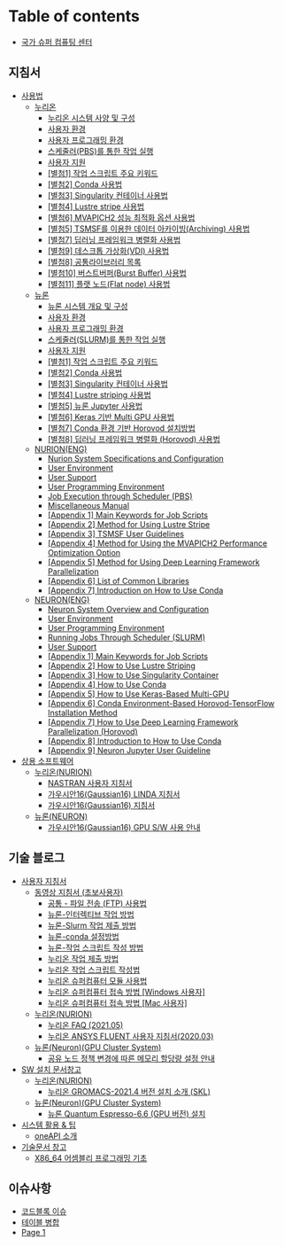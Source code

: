 # Table of contents

* [국가 슈퍼 컴퓨팅 센터](README.md)

## 지침서 <a href="#userguide" id="userguide"></a>

* [사용법](userguide/manual/README.md)
  * [누리온](userguide/manual/nurion/README.md)
    * [누리온 시스템 사양 및 구성](userguide/manual/nurion/nurion-system-overview-and-configuration.md)
    * [사용자 환경](userguide/manual/nurion/user-experience.md)
    * [사용자 프로그래밍 환경](userguide/manual/nurion/user-programming-environment.md)
    * [스케줄러(PBS)를 통한 작업 실행](userguide/manual/nurion/running-jobs-through-scheduler-pbs.md)
    * [사용자 지원](userguide/manual/nurion/user-support.md)
    * [\[별첨1\] 작업 스크립트 주요 키워드](userguide/manual/nurion/appendix-1-main-keywords-for-job-scripts.md)
    * [\[별첨2\] Conda 사용법](userguide/manual/nurion/appendix-2-how-to-use-conda.md)
    * [\[별첨3\] Singularity 컨테이너 사용법](userguide/manual/nurion/appendix-3-how-to-use-singularity-container.md)
    * [\[별첨4\] Lustre stripe 사용법](userguide/manual/nurion/appendix-4-how-to-use-lustre-striping.md)
    * [\[별첨6\] MVAPICH2 성능 최적화 옵션 사용법](userguide/manual/nurion/appendix-6-method-for-using-the-mvapich2-performance-optimization-option.md)
    * [\[별첨5\] TSMSF를 이용한 데이터 아카이빙(Archiving) 사용법](userguide/manual/nurion/appendix-5-tsmsf-user-guidelines.md)
    * [\[별첨7\] 딥러닝 프레임워크 병렬화 사용법](userguide/manual/nurion/appendix-7-method-for-using-deep-learning-framework-parallelization.md)
    * [\[별첨9\] 데스크톱 가상화(VDI) 사용법](userguide/manual/nurion/appendix-9-how-to-use-vdi.md)
    * [\[별첨8\] 공통라이브러리 목록](userguide/manual/nurion/appendix-8-list-of-common-libraries.md)
    * [\[별첨10\] 버스트버퍼(Burst Buffer) 사용법](userguide/manual/nurion/appendix-10-how-to-use-burst-buffer.md)
    * [\[별첨11\] 플랫 노드(Flat node) 사용법](userguide/manual/nurion/appendix-11-how-to-use-flat-node.md)
  * [뉴론](userguide/manual/neuron/README.md)
    * [뉴론 시스템 개요 및 구성](userguide/manual/neuron/neuron-system-overview-and-configuration.md)
    * [사용자 환경](userguide/manual/neuron/user-environment.md)
    * [사용자 프로그래밍 환경](userguide/manual/neuron/user-programming-environment.md)
    * [스케줄러(SLURM)를 통한 작업 실행](userguide/manual/neuron/running-jobs-through-scheduler-slurm.md)
    * [사용자 지원](userguide/manual/neuron/user-support.md)
    * [\[별첨1\] 작업 스크립트 주요 키워드](userguide/manual/neuron/appendix-1-main-keywords-for-job-scripts.md)
    * [\[별첨2\] Conda 사용법](userguide/manual/neuron/appendix-2-how-to-use-conda.md)
    * [\[별첨3\] Singularity 컨테이너 사용법](userguide/manual/neuron/appendix-3-how-to-use-singularity-container.md)
    * [\[별첨4\] Lustre striping 사용법](userguide/manual/neuron/appendix-4-how-to-use-lustre-striping.md)
    * [\[별첨5\] 뉴론 Jupyter 사용법](userguide/manual/neuron/appendix-5-neuron-jupyter-user-guideline.md)
    * [\[별첨6\] Keras 기반 Multi GPU 사용법](userguide/manual/neuron/appendix-6-how-to-use-keras-based-multi-gpu.md)
    * [\[별첨7\] Conda 환경 기반 Horovod 설치방법](userguide/manual/neuron/appendix-7-conda-environment-based-horovod-tensorflow-installation-method.md)
    * [\[별첨8\] 딥러닝 프레임워크 병렬화 (Horovod) 사용법](userguide/manual/neuron/appendix-8-how-to-use-deep-learning-framework-parallelization-horovod.md)
  * [NURION(ENG)](userguide/manual/NURION\(ENG\)/README.md)
    * [Nurion System Specifications and Configuration](userguide/manual/NURION\(ENG\)/specifications-and-configuration.md)
    * [User Environment](userguide/manual/NURION\(ENG\)/user-environment.md)
    * [User Support](userguide/manual/NURION\(ENG\)/user-support.md)
    * [User Programming Environment](userguide/manual/NURION\(ENG\)/user-programming-environment.md)
    * [Job Execution through Scheduler (PBS)](userguide/manual/NURION\(ENG\)/job-execution-through-scheduler-pbs.md)
    * [Miscellaneous Manual](userguide/manual/NURION\(ENG\)/miscellaneous-manual.md)
    * [\[Appendix 1\] Main Keywords for Job Scripts](userguide/manual/NURION\(ENG\)/appendix-1-main-keywords-for-job-scripts.md)
    * [\[Appendix 2\] Method for Using Lustre Stripe](userguide/manual/NURION\(ENG\)/appendix-2-method-for-using-lustre-stripe.md)
    * [\[Appendix 3\] TSMSF User Guidelines](userguide/manual/NURION\(ENG\)/appendix-3-tsmsf-user-guidelines.md)
    * [\[Appendix 4\] Method for Using the MVAPICH2 Performance Optimization Option](userguide/manual/NURION\(ENG\)/appendix-4-method-for-using-the-mvapich2-performance-optimization-option.md)
    * [\[Appendix 5\] Method for Using Deep Learning Framework Parallelization](userguide/manual/NURION\(ENG\)/appendix-5-method-for-using-deep-learning-framework-parallelization.md)
    * [\[Appendix 6\] List of Common Libraries](userguide/manual/NURION\(ENG\)/appendix-6-list-of-common-libraries.md)
    * [\[Appendix 7\] Introduction on How to Use Conda](userguide/manual/NURION\(ENG\)/appendix-7-introduction-on-how-to-use-conda.md)
  * [NEURON(ENG)](userguide/manual/NEURON\(ENG\)/README.md)
    * [Neuron System Overview and Configuration](userguide/manual/NEURON\(ENG\)/neuron-system-overview-and-configuration.md)
    * [User Environment](userguide/manual/NEURON\(ENG\)/user-environment.md)
    * [User Programming Environment](userguide/manual/NEURON\(ENG\)/user-programming-environment.md)
    * [Running Jobs Through Scheduler (SLURM)](userguide/manual/NEURON\(ENG\)/running-jobs-through-scheduler-slurm.md)
    * [User Support](userguide/manual/NEURON\(ENG\)/user-support.md)
    * [\[Appendix 1\] Main Keywords for Job Scripts](userguide/manual/NEURON\(ENG\)/appendix-1-main-keywords-for-job-scripts.md)
    * [\[Appendix 2\] How to Use Lustre Striping](userguide/manual/NEURON\(ENG\)/appendix-2-how-to-use-lustre-striping.md)
    * [\[Appendix 3\] How to Use Singularity Container](userguide/manual/NEURON\(ENG\)/appendix-3-how-to-use-singularity-container.md)
    * [\[Appendix 4\] How to Use Conda](userguide/manual/NEURON\(ENG\)/appendix-4-how-to-use-conda.md)
    * [\[Appendix 5\] How to Use Keras-Based Multi-GPU](userguide/manual/NEURON\(ENG\)/appendix-5-how-to-use-keras-based-multi-gpu.md)
    * [\[Appendix 6\] Conda Environment-Based Horovod-TensorFlow Installation Method](userguide/manual/NEURON\(ENG\)/appendix-6-conda-environment-based-horovod-tensorflow-installation-method.md)
    * [\[Appendix 7\] How to Use Deep Learning Framework Parallelization (Horovod)](userguide/manual/NEURON\(ENG\)/appendix-7-how-to-use-deep-learning-framework-parallelization-horovod.md)
    * [\[Appendix 8\] Introduction to How to Use Conda](userguide/manual/NEURON\(ENG\)/appendix-8-introduction-to-how-to-use-conda.md)
    * [\[Appendix 9\] Neuron Jupyter User Guideline](userguide/manual/NEURON\(ENG\)/appendix-9-neuron-jupyter-user-guideline.md)
* [상용 소프트웨어](userguide/commercial-software/README.md)
  * [누리온(NURION)](userguide/commercial-software/nurion/README.md)
    * [NASTRAN 사용자 지침서](userguide/commercial-software/nurion/nastran-userguide.md)
    * [가우시안16(Gaussian16) LINDA 지침서](userguide/commercial-software/nurion/gaussian16-linda-userguide.md)
    * [가우시안16(Gaussian16) 지침서](userguide/commercial-software/nurion/gaussian16-userguide.md)
  * [뉴론(NEURON)](userguide/commercial-software/neuron/README.md)
    * [가우시안16(Gaussian16) GPU S/W 사용 안내](userguide/commercial-software/neuron/gaussian16-gpu-sw-userguide.md)

## 기술 블로그 <a href="#blog" id="blog"></a>

* [사용자 지침서](blog/userguide/README.md)
  * [동영상 지침서 (초보사용자)](blog/userguide/video/README.md)
    * [공통 - 파일 전송 (FTP) 사용법](blog/userguide/video/common-file-transfer-usage.md)
    * [뉴론-인터렉티브 작업 방법](blog/userguide/video/neuron-how-to-work-interactive.md)
    * [뉴론-Slurm 작업 제출 방법](blog/userguide/video/neuron-how-to-submit-slurm-jobs.md)
    * [뉴론-conda 설정방법](blog/userguide/video/neuron-how-to-set-up-conda.md)
    * [뉴론-작업 스크립트 작성 방법](blog/userguide/video/neuron-how-to-write-a-job-script.md)
    * [누리온 작업 제출 방법](blog/userguide/video/nurion-how-to-submit-job.md)
    * [누리온 작업 스크립트 작성법](blog/userguide/video/nurion-how-to-write-job-script.md)
    * [누리온 슈퍼컴퓨터 모듈 사용법](blog/userguide/video/nurion-how-to-use-supercomputer-mudule.md)
    * [누리온 슈퍼컴퓨터 접속 방법 \[Windows 사용자\]](blog/userguide/video/nurion-how-to-connect-supercomputer-window-user.md)
    * [누리온 슈퍼컴퓨터 접속 방법 \[Mac 사용자\]](blog/userguide/video/nurion-how-to-connect-supercomputer-mac-user.md)
  * [누리온(NURION)](blog/userguide/nurion/README.md)
    * [누리온 FAQ (2021.05)](blog/userguide/nurion/nurion-faq-2021-05.md)
    * [누리온 ANSYS FLUENT 사용자 지침서(2020.03)](blog/userguide/nurion/ansys-fluent-2020-03.md)
  * [뉴론(Neuron)(GPU Cluster System)](blog/userguide/neuron/README.md)
    * [공유 노드 정책 변경에 따른 메모리 할당량 설정 안내](blog/userguide/neuron/setting-memory-quota.md)
* [SW 설치 문서창고](blog/sw-install-doc/README.md)
  * [누리온(NURION)](blog/sw-install-doc/nurion/README.md)
    * [누리온 GROMACS-2021.4 버전 설치 소개 (SKL)](blog/sw-install-doc/nurion/nurion-gromacs-2021-4-install-skl.md)
  * [뉴론(Neuron)(GPU Cluster System)](blog/sw-install-doc/neuron/README.md)
    * [뉴론 Quantum Espresso-6.6 (GPU 버전) 설치](blog/sw-install-doc/neuron/neuron-quantum-espresso-6-6-install.md)
* [시스템 활용 & 팁](blog/usage-tip/README.md)
  * [oneAPI 소개](blog/usage-tip/openapi-about.md)
* [기술문서 창고](blog/technic-doc/README.md)
  * [X86\_64 어셈블리 프로그래밍 기초](blog/technic-doc/x86-64-assembly-programming-basic.md)

## 이슈사항 <a href="#issue" id="issue"></a>

* [코드블록 이슈](issue/codeblock.md)
* [테이블 병합](issue/table-merge.md)
* [Page 1](issue/test.md)
